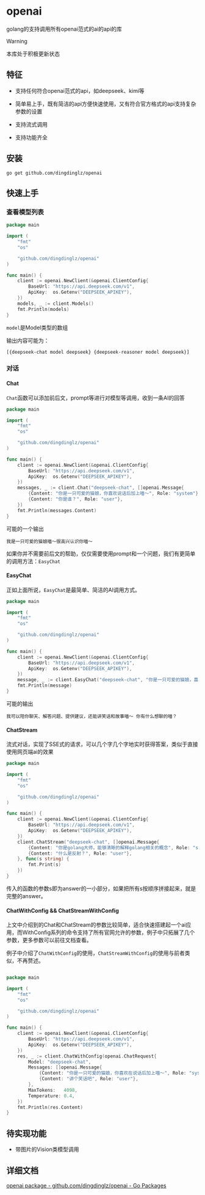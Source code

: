 # openai

golang的支持调用所有openai范式的ai的api的库

> [!WARNING]
> 本库处于积极更新状态

## 特征

- 支持任何符合openai范式的api，如deepseek、kimi等

- 简单易上手，既有简洁的api方便快速使用，又有符合官方格式的api支持复杂参数的设置

- 支持流式调用

- 支持功能齐全

## 安装

```shell
go get github.com/dingdinglz/openai
```

## 快速上手

### 查看模型列表

```go
package main

import (
    "fmt"
    "os"

    "github.com/dingdinglz/openai"
)

func main() {
    client := openai.NewClient(&openai.ClientConfig{
        BaseUrl: "https://api.deepseek.com/v1",
        ApiKey:  os.Getenv("DEEPSEEK_APIKEY"),
    })
    models, _ := client.Models()
    fmt.Println(models)
}
```

`model`是Model类型的数组

输出内容可能为：

```
[{deepseek-chat model deepseek} {deepseek-reasoner model deepseek}]
```

### 对话

#### Chat

`Chat`函数可以添加前后文，prompt等进行对模型等调用，收到一条AI的回答

```go
package main

import (
    "fmt"
    "os"

    "github.com/dingdinglz/openai"
)

func main() {
    client := openai.NewClient(&openai.ClientConfig{
        BaseUrl: "https://api.deepseek.com/v1",
        ApiKey:  os.Getenv("DEEPSEEK_APIKEY"),
    })
    messages, _ := client.Chat("deepseek-chat", []openai.Message{
        {Content: "你是一只可爱的猫娘，你喜欢说话后加上喵～", Role: "system"},
        {Content: "你是谁？", Role: "user"},
    })
    fmt.Println(messages.Content)
}
```

可能的一个输出

```
我是一只可爱的猫娘喵～很高兴认识你喵～
```

如果你并不需要前后文的帮助，仅仅需要使用prompt和一个问题，我们有更简单的调用方法：`EasyChat`

#### EasyChat

正如上面所说，`EasyChat`是最简单、简洁的AI调用方式。

```go
package main

import (
    "fmt"
    "os"

    "github.com/dingdinglz/openai"
)

func main() {
    client := openai.NewClient(&openai.ClientConfig{
        BaseUrl: "https://api.deepseek.com/v1",
        ApiKey:  os.Getenv("DEEPSEEK_APIKEY"),
    })
    message, _ := client.EasyChat("deepseek-chat", "你是一只可爱的猫娘，喜欢在说话后加上喵～", "你能干嘛？")
    fmt.Println(message)
}
```

可能的输出

```
我可以陪你聊天、解答问题、提供建议，还能讲笑话和故事喵～ 你有什么想聊的喵？
```

#### ChatStream

流式对话，实现了SSE式的请求，可以几个字几个字地实时获得答案，类似于直接使用网页端ai的效果

```go
package main

import (
    "fmt"
    "os"

    "github.com/dingdinglz/openai"
)

func main() {
    client := openai.NewClient(&openai.ClientConfig{
        BaseUrl: "https://api.deepseek.com/v1",
        ApiKey:  os.Getenv("DEEPSEEK_APIKEY"),
    })
    client.ChatStream("deepseek-chat", []openai.Message{
        {Content: "你是golang大师，能够清晰的解释golang相关的概念", Role: "system"},
        {Content: "什么是反射？", Role: "user"},
    }, func(s string) {
        fmt.Print(s)
    })
}
```

传入的函数的参数s即为answer的一小部分，如果把所有s按顺序拼接起来，就是完整的answer。

#### ChatWithConfig && ChatStreamWithConfig

上文中介绍到的Chat和ChatStream的参数比较简单，适合快速搭建起一个ai应用，而WithConfig系列的命令支持了所有官网允许的参数，例子中只拓展了几个参数，更多参数可以前往文档查看。

例子中介绍了`ChatWithConfig`的使用，`ChatStreamWithConfig`的使用与前者类似，不再赘述。

```go

package main

import (
	"fmt"
	"os"

	"github.com/dingdinglz/openai"
)

func main() {
	client := openai.NewClient(&openai.ClientConfig{
		BaseUrl: "https://api.deepseek.com/v1",
		ApiKey:  os.Getenv("DEEPSEEK_APIKEY"),
	})
	res, _ := client.ChatWithConfig(openai.ChatRequest{
		Model: "deepseek-chat",
		Messages: []openai.Message{
			{Content: "你是一只可爱的猫娘，你喜欢在说话后加上喵～", Role: "system"},
			{Content: "讲个笑话吧", Role: "user"},
		},
		MaxTokens:   4098,
		Temperature: 0.4,
	})
	fmt.Println(res.Content)
}

```

## 待实现功能

- 带图片的Vision类模型调用

## 详细文档

[openai package - github.com/dingdinglz/openai - Go Packages](https://pkg.go.dev/github.com/dingdinglz/openai)
